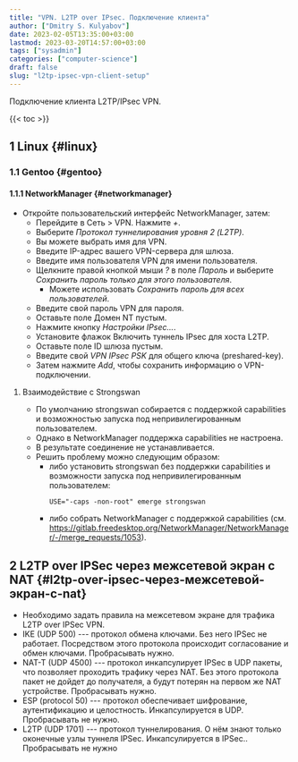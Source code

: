 ```yaml
---
title: "VPN. L2TP over IPsec. Подключение клиента"
author: ["Dmitry S. Kulyabov"]
date: 2023-02-05T13:35:00+03:00
lastmod: 2023-03-20T14:57:00+03:00
tags: ["sysadmin"]
categories: ["computer-science"]
draft: false
slug: "l2tp-ipsec-vpn-client-setup"
---
```


Подключение клиента L2TP/IPsec VPN.

<!--more-->

{{< toc >}}


## <span class="section-num">1</span> Linux {#linux}


### <span class="section-num">1.1</span> Gentoo {#gentoo}


#### <span class="section-num">1.1.1</span> NetworkManager {#networkmanager}

-   Откройте пользовательский интерфейс NetworkManager, затем:
    -   Перейдите в Сеть &gt; VPN. Нажмите _+_.
    -   Выберите _Протокол туннелирования уровня 2 (L2TP)_.
    -   Вы можете выбрать имя для VPN.
    -   Введите IP-адрес вашего VPN-сервера для шлюза.
    -   Введите имя пользователя VPN для имени пользователя.
    -   Щелкните правой кнопкой мыши _?_ в поле _Пароль_ и выберите _Сохранить пароль только для этого пользователя_.
        -   Можете использовать _Сохранить пароль для всех пользователей_.
    -   Введите свой пароль VPN для пароля.
    -   Оставьте поле Домен NT пустым.
    -   Нажмите кнопку _Настройки IPsec..._.
    -   Установите флажок Включить туннель IPsec для хоста L2TP.
    -   Оставьте поле ID шлюза пустым.
    -   Введите свой _VPN IPsec PSK_ для общего ключа (preshared-key).
    -   Затем нажмите _Add_, чтобы сохранить информацию о VPN-подключении.

<!--list-separator-->

1.  Взаимодействие с Strongswan

    -   По умолчанию strongswan собирается с поддержкой capabilities и возможностью запуска под непривилегированным пользователем.
    -   Однако в NetworkManager поддержка capabilities не настроена.
    -   В результате соединение не устанавливается.
    -   Решить проблему можно следующим образом:
        -   либо установить strongswan без поддержки capabilities и возможности запуска под непривилегированным пользователем:
            ```shell
            USE="-caps -non-root" emerge strongswan
            ```
        -   либо собрать NetworkManager с поддержкой capabilities (см. <https://gitlab.freedesktop.org/NetworkManager/NetworkManager/-/merge_requests/1053>).


## <span class="section-num">2</span> L2TP over IPSec через межсетевой экран с NAT {#l2tp-over-ipsec-через-межсетевой-экран-с-nat}

-   Необходимо задать правила на межсетевом экране для трафика L2TP over IPSec VPN.
-   IKE (UDP 500) --- протокол обмена ключами. Без него IPSec не работает. Посредством этого протокола происходит согласование и обмен ключами. Пробрасывать нужно.
-   NAT-T (UDP 4500) --- протокол инкапсулирует IPSec в UDP пакеты, что позволяет проходить трафику через NAT. Без этого протокола пакет не дойдет до получателя, а будут потерян на первом же NAT устройстве. Пробрасывать нужно.
-   ESP (protocol 50) --- протокол обеспечивает шифрование, аутентификацию и целостность. Инкапсулируется в UDP.  Пробрасывать не нужно.
-   L2TP (UDP 1701) --- протокол туннелирования. О нём знают только оконечные узлы туннеля IPSec. Инкапсулируется в IPSec.. Пробрасывать не нужно
